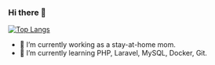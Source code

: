 ### Hi there 👋

[![Top Langs](https://github-readme-stats.vercel.app/api/top-langs/?username=mariko-mr&hide_progress=true&theme=dark)](https://github.com/anuraghazra/github-readme-stats)


<!-- **mariko-mr/mariko-mr** is a ✨ _special_ ✨ repository because its `README.md` (this file) appears on your GitHub profile. -->
<!-- Here are some ideas to get you started: -->

- 🔭 I’m currently working as a stay-at-home mom.
- 🌱 I’m currently learning PHP, Laravel, MySQL, Docker, Git.
<!-- - 👯 I’m looking to collaborate on ... -->
<!-- - 🤔 I’m looking for help with ...
- 💬 Ask me about ...
- 📫 How to reach me: ...
- 😄 Pronouns: ...
- ⚡ Fun fact: ... -->

